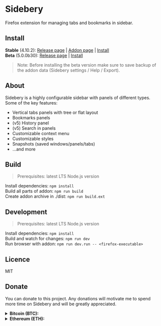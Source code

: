 # Sidebery

Firefox extension for managing tabs and bookmarks in sidebar.

## Install

**Stable** (4.10.2):
 [Release page](https://github.com/mbnuqw/sidebery/releases/tag/v4.10.2) |
 [Addon page](https://addons.mozilla.org/firefox/addon/sidebery/) |
 [Install](https://addons.mozilla.org/firefox/downloads/file/3994928/sidebery-4.10.2.xpi)  
**Beta** (5.0.0b30):
 [Release page](https://github.com/mbnuqw/sidebery/releases/tag/v5.0.0b30) |
 [Install](https://github.com/mbnuqw/sidebery/releases/download/v5.0.0b30/sidebery-5.0.0b30.xpi)

> Note: Before installing the beta version make sure to save backup of the addon data (Sidebery settings / Help / Export).


## About

Sidebery is a highly configurable sidebar with panels of different types. Some of the key features:

- Vertical tabs panels with tree or flat layout
- Bookmarks panels
- (v5) History panel
- (v5) Search in panels
- Customizable context menu
- Customizable styles
- Snapshots (saved windows/panels/tabs)
- ...and more


## Build

> Prerequisites: latest LTS Node.js version

Install dependencies: `npm install`  
Build all parts of addon: `npm run build`  
Create addon archive in ./dist: `npm run build.ext`

## Development

> Prerequisites: latest LTS Node.js version

Install dependencies: `npm install`  
Build and watch for changes: `npm run dev`  
Run browser with addon: `npm run dev.run -- <firefox-executable>`  


## Licence

MIT


## Donate

You can donate to this project. Any donations will motivate me to spend more time on Sidebery and will be greatly appreciated.

<details><summary><b> Bitcoin (BTC): </b></summary>

```
bc1q2drx3x5pfl0c68urwztvjrwgksg9u3l7mn4g4m
```
![btc-bc1q2drx3x5pfl0c68urwztvjrwgksg9u3l7mn4g4m](https://user-images.githubusercontent.com/6276694/215584021-b1eee3ab-ca62-4a81-acb4-cd69c27c734a.png)

</details>

<details><summary><b> Ethereum (ETH): </b></summary>

```
0x11667D20AB328194AEEc68F9385CCcf713607929
```
![eth-0x11667D20AB328194AEEc68F9385CCcf713607929](https://user-images.githubusercontent.com/6276694/215587549-39505f92-0f80-43ec-bec1-42bf8cd570c4.png)

</details>
